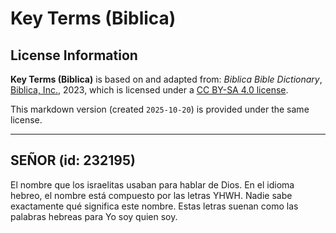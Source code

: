 # Key Terms (Biblica)

## License Information

**Key Terms (Biblica)** is based on and adapted from: _Biblica Bible Dictionary_, [Biblica, Inc.](https://www.biblica.com/), 2023, which is licensed under a [CC BY-SA 4.0 license](https://creativecommons.org/licenses/by-sa/4.0/legalcode.en).

This markdown version (created `2025-10-20`) is provided under the same license.



--------------------------------

## SEÑOR (id: 232195)

El nombre que los israelitas usaban para hablar de Dios. En el idioma hebreo, el nombre está compuesto por las letras YHWH. Nadie sabe exactamente qué significa este nombre. Estas letras suenan como las palabras hebreas para Yo soy quien soy.


